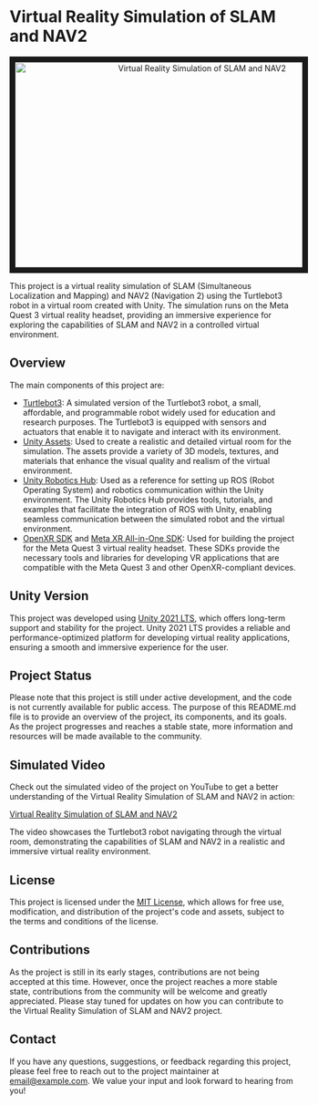 # Virtual Reality Simulation of SLAM and NAV2

<p align="center">
  <a href="https://www.youtube.com/watch?v=av1Bs5Hl8J4">
    <img src="https://img.youtube.com/vi/av1Bs5Hl8J4/0.jpg" alt="Virtual Reality Simulation of SLAM and NAV2" width="640" height="360" border="10" />
  </a>
</p>

This project is a virtual reality simulation of SLAM (Simultaneous Localization and Mapping) and NAV2 (Navigation 2) using the Turtlebot3 robot in a virtual room created with Unity. The simulation runs on the Meta Quest 3 virtual reality headset, providing an immersive experience for exploring the capabilities of SLAM and NAV2 in a controlled virtual environment.

## Overview

The main components of this project are:

- [Turtlebot3](https://github.com/ROBOTIS-GIT/turtlebot3): A simulated version of the Turtlebot3 robot, a small, affordable, and programmable robot widely used for education and research purposes. The Turtlebot3 is equipped with sensors and actuators that enable it to navigate and interact with its environment.
- [Unity Assets](https://assetstore.unity.com/publishers/1): Used to create a realistic and detailed virtual room for the simulation. The assets provide a variety of 3D models, textures, and materials that enhance the visual quality and realism of the virtual environment.
- [Unity Robotics Hub](https://github.com/Unity-Technologies/Unity-Robotics-Hub): Used as a reference for setting up ROS (Robot Operating System) and robotics communication within the Unity environment. The Unity Robotics Hub provides tools, tutorials, and examples that facilitate the integration of ROS with Unity, enabling seamless communication between the simulated robot and the virtual environment.
- [OpenXR SDK](https://github.com/KhronosGroup/OpenXR-SDK) and [Meta XR All-in-One SDK](https://assetstore.unity.com/packages/tools/integration/meta-xr-all-in-one-sdk-269657): Used for building the project for the Meta Quest 3 virtual reality headset. These SDKs provide the necessary tools and libraries for developing VR applications that are compatible with the Meta Quest 3 and other OpenXR-compliant devices.

## Unity Version

This project was developed using [Unity 2021 LTS](https://blog.unity.com/engine-platform/introducing-unity-2021-lts), which offers long-term support and stability for the project. Unity 2021 LTS provides a reliable and performance-optimized platform for developing virtual reality applications, ensuring a smooth and immersive experience for the user.

## Project Status

Please note that this project is still under active development, and the code is not currently available for public access. The purpose of this README.md file is to provide an overview of the project, its components, and its goals. As the project progresses and reaches a stable state, more information and resources will be made available to the community.

## Simulated Video

Check out the simulated video of the project on YouTube to get a better understanding of the Virtual Reality Simulation of SLAM and NAV2 in action:

[Virtual Reality Simulation of SLAM and NAV2](https://youtu.be/av1Bs5Hl8J4)

The video showcases the Turtlebot3 robot navigating through the virtual room, demonstrating the capabilities of SLAM and NAV2 in a realistic and immersive virtual reality environment.

## License

This project is licensed under the [MIT License](https://choosealicense.com/licenses/mit/), which allows for free use, modification, and distribution of the project's code and assets, subject to the terms and conditions of the license.

## Contributions

As the project is still in its early stages, contributions are not being accepted at this time. However, once the project reaches a more stable state, contributions from the community will be welcome and greatly appreciated. Please stay tuned for updates on how you can contribute to the Virtual Reality Simulation of SLAM and NAV2 project.

## Contact

If you have any questions, suggestions, or feedback regarding this project, please feel free to reach out to the project maintainer at [email@example.com](mailto:prakasharyan25@gmail.com). We value your input and look forward to hearing from you!
